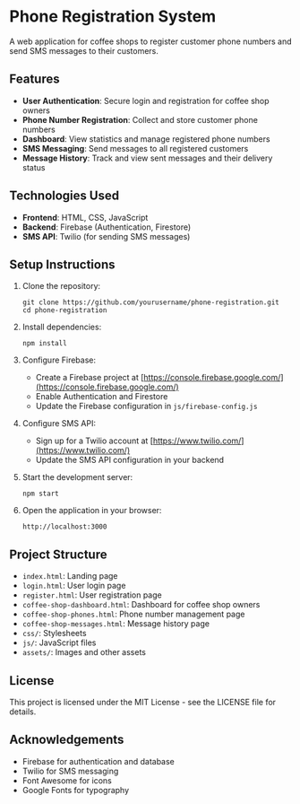 # Phone Registration System

A web application for coffee shops to register customer phone numbers and send SMS messages to their customers.

## Features

- **User Authentication**: Secure login and registration for coffee shop owners
- **Phone Number Registration**: Collect and store customer phone numbers
- **Dashboard**: View statistics and manage registered phone numbers
- **SMS Messaging**: Send messages to all registered customers
- **Message History**: Track and view sent messages and their delivery status

## Technologies Used

- **Frontend**: HTML, CSS, JavaScript
- **Backend**: Firebase (Authentication, Firestore)
- **SMS API**: Twilio (for sending SMS messages)

## Setup Instructions

1. Clone the repository:
   ```
   git clone https://github.com/yourusername/phone-registration.git
   cd phone-registration
   ```

2. Install dependencies:
   ```
   npm install
   ```

3. Configure Firebase:
   - Create a Firebase project at [https://console.firebase.google.com/](https://console.firebase.google.com/)
   - Enable Authentication and Firestore
   - Update the Firebase configuration in `js/firebase-config.js`

4. Configure SMS API:
   - Sign up for a Twilio account at [https://www.twilio.com/](https://www.twilio.com/)
   - Update the SMS API configuration in your backend

5. Start the development server:
   ```
   npm start
   ```

6. Open the application in your browser:
   ```
   http://localhost:3000
   ```

## Project Structure

- `index.html`: Landing page
- `login.html`: User login page
- `register.html`: User registration page
- `coffee-shop-dashboard.html`: Dashboard for coffee shop owners
- `coffee-shop-phones.html`: Phone number management page
- `coffee-shop-messages.html`: Message history page
- `css/`: Stylesheets
- `js/`: JavaScript files
- `assets/`: Images and other assets

## License

This project is licensed under the MIT License - see the LICENSE file for details.

## Acknowledgements

- Firebase for authentication and database
- Twilio for SMS messaging
- Font Awesome for icons
- Google Fonts for typography 